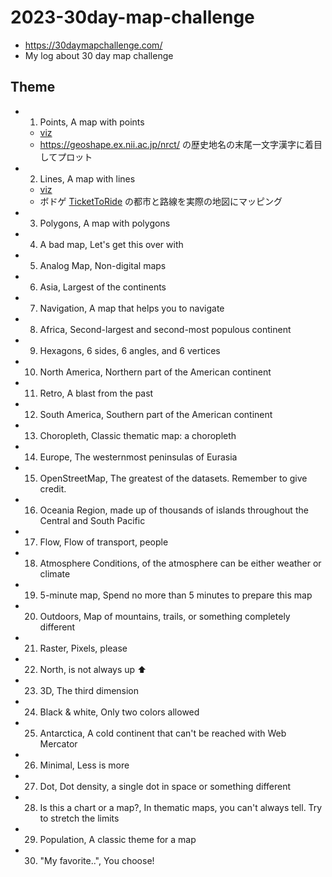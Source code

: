 # 2023-30day-map-challenge

* <https://30daymapchallenge.com/>
* My log about 30 day map challenge

## Theme

- 1. Points, A map with points
  - [viz](https://tvizninja.github.io/2023-30day-map-challenge/01-points/viz/)
  - <https://geoshape.ex.nii.ac.jp/nrct/> の歴史地名の末尾一文字漢字に着目してプロット
- 2. Lines, A map with lines
  - [viz](https://tvizninja.github.io/2023-30day-map-challenge/02-lines/viz/)
  - ボドゲ [TicketToRide](https://boardgamegeek.com/boardgame/9209/ticket-ride) の都市と路線を実際の地図にマッピング
- 3. Polygons, A map with polygons
- 4. A bad map, Let's get this over with
- 5. Analog Map, Non-digital maps
- 6. Asia, Largest of the continents
- 7. Navigation, A map that helps you to navigate
- 8. Africa, Second-largest and second-most populous continent
- 9. Hexagons, 6 sides, 6 angles, and 6 vertices
- 10. North America, Northern part of the American continent
- 11. Retro, A blast from the past
- 12. South America, Southern part of the American continent
- 13. Choropleth, Classic thematic map: a choropleth
- 14. Europe, The westernmost peninsulas of Eurasia
- 15. OpenStreetMap, The greatest of the datasets. Remember to give credit.
- 16. Oceania Region, made up of thousands of islands throughout the Central and South Pacific
- 17. Flow, Flow of transport, people
- 18. Atmosphere Conditions, of the atmosphere can be either weather or climate
- 19. 5-minute map, Spend no more than 5 minutes to prepare this map
- 20. Outdoors, Map of mountains, trails, or something completely different
- 21. Raster, Pixels, please
- 22. North, is not always up ⬆️
- 23. 3D, The third dimension
- 24. Black & white, Only two colors allowed
- 25. Antarctica, A cold continent that can't be reached with Web Mercator
- 26. Minimal, Less is more
- 27. Dot, Dot density, a single dot in space or something different
- 28. Is this a chart or a map?, In thematic maps, you can't always tell. Try to stretch the limits
- 29. Population, A classic theme for a map
- 30. "My favorite..", You choose!
